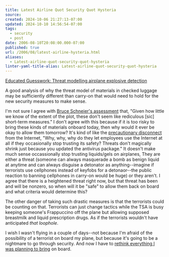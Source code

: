 ```yaml
---
title: Latest Airline Quot Security Quot Hysteria
source: 
created: 2024-10-06 21:27:13-07:00
updated: 2024-10-10 14:56:54-07:00
tags:
  - security
  - post
date: 2006-08-10T20:08:00.000-07:00
published: true
url: /2006/08/latest-airline-hysteria.html
aliases:
  - Latest-airline-quot-security-quot-hysteria
linter-yaml-title-alias: Latest-airline-quot-security-quot-hysteria
---
```



[Educated Guesswork: Threat modelling airplane explosive detection](https://www.educatedguesswork.org/movabletype/archives/2006/08/threat_modellin_1.html "Educated Guesswork: Threat modelling airplane explosive detection")  
  
A good analysis of why the threat model of materials in checked luggage may be sufficiently different than carry-on that would need to hold for the new security measures to make sense.  
  
I'm not sure I agree with [Bruce Schneier's assessment](https://www.schneier.com/blog/archives/2006/08/new_airline_sec.html) that, "Given how little we know of the extent of the plot, these don't seem like rediculous \[sic\] short-term measures." I don't agree with this because if it is too risky to bring these kinds of materials onboard today, then why would it ever be okay to allow them tomorrow? It's kind of like the [precautionary disconnect](https://www.vmyths.com/rant.cfm_id=241&page=4.htm) from the Internet, "Why, why, why do they let employees use the Internet at all if they occasionally stop trusting its safety? Threats don't magically shrink just because you updated the antivirus package." It doesn't make much sense occassionally stop trusting liquids/gels on airplanes, They are either a threat (someone can always masquerade a bomb as benign liquid at anytime and can always disguise a detonator as anything--imagine if terrorists use cellphones instead of keyfobs for a detonaor--the public reaction to banning cellphones in carry-on would be huge) or they aren't. I agree that there is a heightened threat right now, but that threat has been and will be nonzero, so when will it be "safe" to allow them back on board and what criteria would determine this?  
  
The other danger of taking such drastic measures is that the terrorists could be counting on that. Terrorists can just change tactics while the TSA is busy keeping someone's Frappuccino off the plane but allowing supposed breastmilk and liquid prescription drugs. As if the terrorists wouldn't have anticipated _that loophole_.  
  
I wish I wasn't flying in a couple of days--not because I'm afraid of the possibility of a terrorist on board my plane, but because it's going to be a nightmare to go through security. And now I have to [rethink everything I was planning to bring](https://www.tsa.gov/press/happenings/threat-change.shtm) on board.